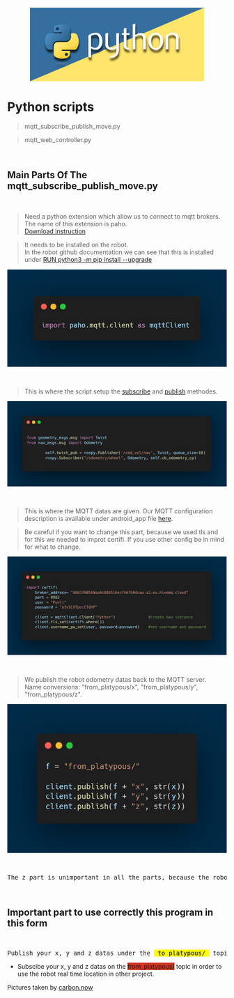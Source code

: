 <p align="center">
  <img
    src="/images/Python-01.jpg"
    alt="drawing" 
    width="400"
  />
</p>

# Python scripts

>mqtt_subscribe_publish_move.py

>mqtt_web_controller.py

<br />

## Main Parts Of The mqtt_subscribe_publish_move.py

<br />

>Need a python extension which allow us to connect to mqtt brokers. The name of this extension is paho.<br />
[Download instruction](https://linux-packages.com/ubuntu-focal-fossa/package/python3-paho-mqtt)

>It needs to be installed on the robot.<br />
In the robot github documentation we can see that this is installed under [RUN python3 -m pip install --upgrade](https://github.com/ABC-iRobotics/PlatypOUs-Mobile-Robot-Platform/blob/devel/docker/Dockerfile)


<p align="center">
  <img
    src="/images/paho.png"
    alt="drawing"
  />
</p>

<br />

>This is where the script setup the [subscribe](http://docs.ros.org/en/noetic/api/nav_msgs/html/msg/Odometry.html) and [publish](http://docs.ros.org/en/melodic/api/geometry_msgs/html/msg/Twist.html) methodes.

<p align="center">
  <img
    src="/images/sub_pub.png"
    alt="drawing"
  />
</p>

<br />

>This is where the MQTT datas are given. Our MQTT configuration description is available under android_app file [here](https://github.com/SiposLevente/3D-Prog-Platypous-Controller/tree/main/android_app).

>Be careful if you want to change this part, because we used tls and for this we needed to improt certifi. If you use other config be in mind for what to change.

<p align="center">
  <img
    src="/images/certifi.png"
    alt="drawing"
  />
</p>

<br />

>We publish the robot odometry datas back to the MQTT server.<br />
Name conversions: "from_platypous/x", "from_platypous/y", "from_platypous/z".

<p align="center">
  <img
    src="/images/publish2.png"
    alt="drawing"
  />
</p>

<br />

<pre>
The z part is unimportant in all the parts, because the robot does not lift up or even if it rose, it could not perceive.
</pre>

<br />

## Important part to use correctly this program in this form

<br />
<pre>
Publish your x, y and z datas under the <mark> to_platypous/ </mark> topic in order to go in the given direction.
</pre>

- Subscibe your x, y and z datas on the <span style="background-color: #D13525">from_platypous/</span> topic in order to use the robot real time location in other project.

Pictures taken by [carbon.now](https://carbon.now.sh/)
